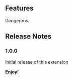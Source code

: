 ## Features

Dangerous.

## Release Notes

### 1.0.0

Initial release of this extension

**Enjoy!**
